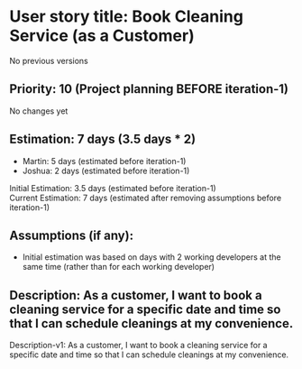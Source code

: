 # User story title: Book Cleaning Service (as a Customer)
No previous versions

## Priority: 10 (Project planning BEFORE iteration-1)
No changes yet

## Estimation: 7 days (3.5 days * 2)
* Martin: 5 days (estimated before iteration-1)
* Joshua: 2 days (estimated before iteration-1)

Initial Estimation: 3.5 days (estimated before iteration-1)  
Current Estimation: 7 days (estimated after removing assumptions before iteration-1)

## Assumptions (if any):
* Initial estimation was based on days with 2 working developers at the same time (rather than for each working developer)

## Description: As a customer, I want to book a cleaning service for a specific date and time so that I can schedule cleanings at my convenience.
Description-v1: As a customer, I want to book a cleaning service for a specific date and time so that I can schedule cleanings at my convenience.
